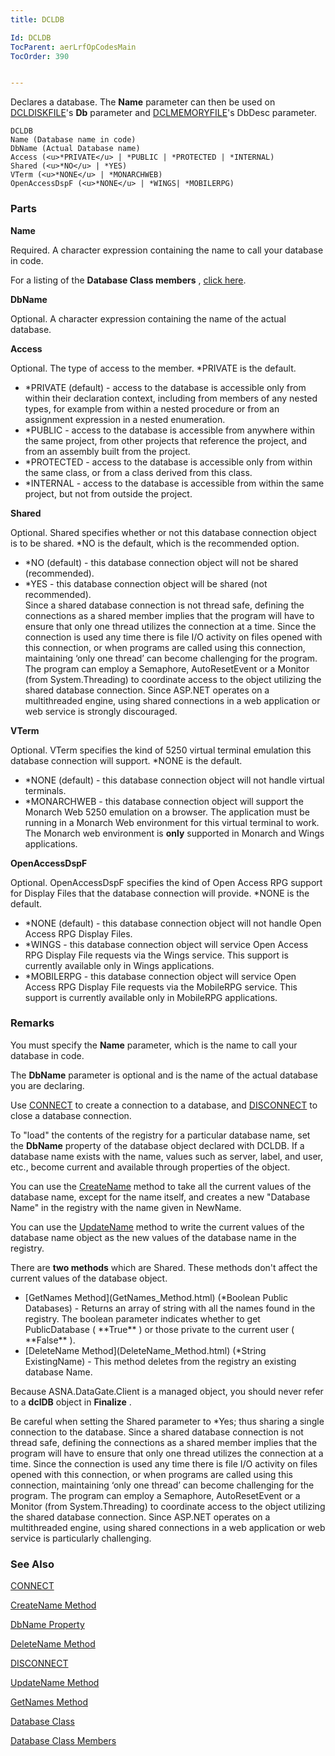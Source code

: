 ```yaml
---
title: DCLDB

Id: DCLDB
TocParent: aerLrfOpCodesMain
TocOrder: 390


---
```


Declares a database. The **Name** parameter can then be used on [DCLDISKFILE](DCLDISKFILE.html)'s **Db** parameter and [DCLMEMORYFILE](DCLMEMORYFILE.html)'s DbDesc parameter. 

```
DCLDB
Name (Database name in code)
DbName (Actual Database name)
Access (<u>*PRIVATE</u> | *PUBLIC | *PROTECTED | *INTERNAL)
Shared (<u>*NO</u> | *YES)
VTerm (<u>*NONE</u> | *MONARCHWEB)
OpenAccessDspF (<u>*NONE</u> | *WINGS| *MOBILERPG)
```

### Parts

**Name** 

Required. A character expression containing the name to call your database in code.


For a listing of the **Database Class members** , [click here](ecrLrfDatabaseMembers.html).


**DbName** 

Optional. A character expression containing the name of the actual database.


**Access** 

Optional. The type of access to the member. *PRIVATE is the default.

- *PRIVATE (default) - access to the database is accessible only from within their declaration context, including from members of any nested types, for example from within a nested procedure or from an assignment expression in a nested enumeration.
- *PUBLIC - access to the database is accessible from anywhere within the same project, from other projects that reference the project, and from an assembly built from the project.
- *PROTECTED - access to the database is accessible only from within the same class, or from a class derived from this class.
- *INTERNAL - access to the database is accessible from within the same project, but not from outside the project.


**Shared** 

Optional. Shared specifies whether or not this database connection object is to be shared. *NO is the default, which is the recommended option. 

- *NO (default) - this database connection object will not be shared (recommended).
- *YES - this database connection object will be shared (not recommended). <br /> Since a shared database connection is not thread safe, defining the connections as a shared member implies that the program will have to ensure that only one thread utilizes the connection at a time. Since the connection is used any time there is file I/O activity on files opened with this connection, or when programs are called using this connection, maintaining ‘only one thread’ can become challenging for the program. The program can employ a Semaphore, AutoResetEvent or a Monitor (from System.Threading) to coordinate access to the object utilizing the shared database connection. Since ASP.NET operates on a multithreaded engine, using shared connections in a web application or web service is strongly discouraged.


**VTerm** 

Optional. VTerm specifies the kind of 5250 virtual terminal emulation this database connection will support. *NONE is the default. 

- *NONE (default) - this database connection object will not handle virtual terminals.
- *MONARCHWEB - this database connection object will support the Monarch Web 5250 emulation on a browser. The application must be running in a Monarch Web environment for this virtual terminal to work. The Monarch web environment is **only** supported in Monarch and Wings applications.


**OpenAccessDspF** 

Optional. OpenAccessDspF specifies the kind of Open Access RPG support for Display Files that the database connection will provide. *NONE is the default. 

- *NONE (default) - this database connection object will not handle Open Access RPG Display Files.
- *WINGS - this database connection object will service Open Access RPG Display File requests via the Wings service. This support is currently available only in Wings applications.
- *MOBILERPG - this database connection object will service Open Access RPG Display File requests via the MobileRPG service. This support is currently available only in MobileRPG applications.


### Remarks
You must specify the **Name** parameter, which is the name to call your database in code. 

The **DbName** parameter is optional and is the name of the actual database you are declaring. 

Use [CONNECT](CONNECT.html) to create a connection to a database, and [DISCONNECT](DISCONNECT.html) to close a database connection. 

To "load" the contents of the registry for a particular database name, set the **DbName** property of the database object declared with DCLDB. If a database name exists with the name, values such as server, label, and user, etc., become current and available through properties of the object. 

You can use the [CreateName](CreateName_Method.html) method to take all the current values of the database name, except for the name itself, and creates a new "Database Name" in the registry with the name given in <span class="SpellE">NewName</span>. 

You can use the [UpdateName](UpdateName_Method.html) method to write the current values of the database name object as the new values of the database name in the registry. 

There are **two methods** which are Shared. These methods don't affect the current values of the database object. 

- <div>
                    [GetNames Method](GetNames_Method.html) (*Boolean Public Databases)
                    - Returns an array of string with all the names found in the registry. The
                    boolean parameter indicates whether to get PublicDatabase ( **True** ) or
                    those private to the current user ( **False** ).
- <div>
                    [DeleteName Method](DeleteName_Method.html) (*String ExistingName) -
                    This method deletes from the registry an existing database Name.

Because ASNA.DataGate.Client is a managed object, you should never refer to a **dclDB** object in **Finalize** . 

Be careful when setting the Shared parameter to *Yes; thus sharing a single connection to the database. Since a shared database connection is not thread safe, defining the connections as a shared member implies that the program will have to ensure that only one thread utilizes the connection at a time. Since the connection is used any time there is file I/O activity on files opened with this connection, or when programs are called using this connection, maintaining ‘only one thread’ can become challenging for the program. The program can employ a Semaphore, AutoResetEvent or a Monitor (from System.Threading) to coordinate access to the object utilizing the shared database connection. Since ASP.NET operates on a multithreaded engine, using shared connections in a web application or web service is particularly challenging. 

### See Also
[CONNECT](CONNECT.html)

[CreateName Method](CreateName_Method.html)

[DbName Property](DBName_Property.html)

[DeleteName Method](DeleteName_Method.html)

[DISCONNECT](DISCONNECT.html)

[UpdateName Method](UpdateName_Method.html)

[GetNames Method](GetNames_Method.html)

[Database Class](ecrLrfDatabaseClass.html)

[Database Class Members](ecrLrfDatabaseMembers.html) 
